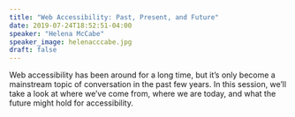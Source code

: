 ```yaml
---
title: "Web Accessibility: Past, Present, and Future"
date: 2019-07-24T18:52:51-04:00
speaker: "Helena McCabe"
speaker_image: helenacccabe.jpg
draft: false
---
```


Web accessibility has been around for a long time, but it’s only become a mainstream topic of conversation in the past few years. In this session, we’ll take a look at where we’ve come from, where we are today, and what the future might hold for accessibility.